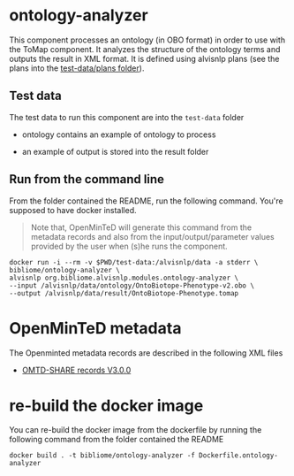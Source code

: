 # ontology-analyzer

This component processes an ontology (in OBO format)
in order to use with the ToMap component. It analyzes the structure of
the ontology terms and outputs the result in XML format. It is defined using alvisnlp plans (see the plans into the [test-data/plans folder](test-data/plans)).

## Test data
The test data to run this component are into the `test-data` folder
* ontology contains an example of ontology to process

* an example of output is stored into the result folder

## Run from the command line

From the folder contained the README, run the following command. You're supposed to have docker installed.
> Note that, OpenMinTeD will generate this command from the metadata records and also from the input/output/parameter values provided by the user when (s)he runs the component. 

```
docker run -i --rm -v $PWD/test-data:/alvisnlp/data -a stderr \
bibliome/ontology-analyzer \
alvisnlp org.bibliome.alvisnlp.modules.ontology-analyzer \
--input /alvisnlp/data/ontology/OntoBiotope-Phenotype-v2.obo \
--output /alvisnlp/data/result/OntoBiotope-Phenotype.tomap
```

# OpenMinTeD metadata

The Openminted metadata records are described in the following XML files
* [OMTD-SHARE records V3.0.0](ontology-analyzer.metadata.omtd.v3.0.0)

# re-build the docker image
You can re-build the docker image from the dockerfile by running the following command from the folder contained the README
```
docker build . -t bibliome/ontology-analyzer -f Dockerfile.ontology-analyzer
```
